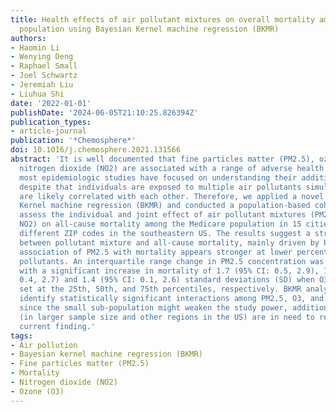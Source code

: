 ```yaml
---
title: Health effects of air pollutant mixtures on overall mortality among the elderly
  population using Bayesian Kernel machine regression (BKMR)
authors:
- Haomin Li
- Wenying Deng
- Raphael Small
- Joel Schwartz
- Jeremiah Liu
- Liuhua Shi
date: '2022-01-01'
publishDate: '2024-06-05T21:10:25.826394Z'
publication_types:
- article-journal
publication: '*Chemosphere*'
doi: 10.1016/j.chemosphere.2021.131566
abstract: 'It is well documented that fine particles matter (PM2.5), ozone (O3), and
  nitrogen dioxide (NO2) are associated with a range of adverse health outcomes. However,
  most epidemiologic studies have focused on understanding their additive effects,
  despite that individuals are exposed to multiple air pollutants simultaneously that
  are likely correlated with each other. Therefore, we applied a novel method - Bayesian
  Kernel machine regression (BKMR) and conducted a population-based cohort study to
  assess the individual and joint effect of air pollutant mixtures (PM2.5, O3, and
  NO2) on all-cause mortality among the Medicare population in 15 cities with 656
  different ZIP codes in the southeastern US. The results suggest a strong association
  between pollutant mixture and all-cause mortality, mainly driven by PM2.5. The positive
  association of PM2.5 with mortality appears stronger at lower percentiles of other
  pollutants. An interquartile range change in PM2.5 concentration was associated
  with a significant increase in mortality of 1.7 (95% CI: 0.5, 2.9), 1.6 (95% CI:
  0.4, 2.7) and 1.4 (95% CI: 0.1, 2.6) standard deviations (SD) when O3 and NO2 were
  set at the 25th, 50th, and 75th percentiles, respectively. BKMR analysis did not
  identify statistically significant interactions among PM2.5, O3, and NO2. However,
  since the small sub-population might weaken the study power, additional studies
  (in larger sample size and other regions in the US) are in need to reinforce the
  current finding.'
tags:
- Air pollution
- Bayesian kernel machine regression (BKMR)
- Fine particles matter (PM2.5)
- Mortality
- Nitrogen dioxide (NO2)
- Ozone (O3)
---
```

